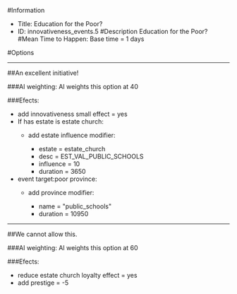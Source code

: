 #Information
 - Title: Education for the Poor?
 - ID: innovativeness_events.5
#Description
Education for the Poor?
#Mean Time to Happen:
Base time = 1 days

#Options

___
##An excellent initiative!

###AI weighting:
AI weights this option at 40


###Efects:<ul><li>add innovativeness small effect = yes</li><li>If has estate is estate church:</li><ul><li>add estate influence modifier:</li><ul><li>estate = estate_church</li><li>desc = EST_VAL_PUBLIC_SCHOOLS</li><li>influence = 10</li><li>duration = 3650</li></ul></ul><li>event target:poor province:</li><ul><li>add province modifier:</li><ul><li>name = "public_schools"</li><li>duration = 10950</li></ul></ul></ul>

___
##We cannot allow this.

###AI weighting:
AI weights this option at 60


###Efects:<ul><li>reduce estate church loyalty effect = yes</li><li>add prestige = -5</li></ul>
